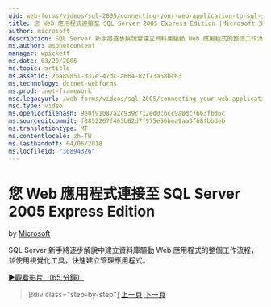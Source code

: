```yaml
---
uid: web-forms/videos/sql-2005/connecting-your-web-application-to-sql-server-2005-express-edition
title: 您 Web 應用程式連接至 SQL Server 2005 Express Edition |Microsoft 文件
author: microsoft
description: SQL Server 新手將逐步解說會建立資料庫驅動 Web 應用程式的整個工作流程，並使用視覺化工具，快速建立 administrat...
ms.author: aspnetcontent
manager: wpickett
ms.date: 03/20/2006
ms.topic: article
ms.assetid: 2ba89851-337e-47dc-a604-82f73a68bc63
ms.technology: dotnet-webforms
ms.prod: .net-framework
msc.legacyurl: /web-forms/videos/sql-2005/connecting-your-web-application-to-sql-server-2005-express-edition
msc.type: video
ms.openlocfilehash: 9e0f91087a2c939c712ed0cbcc9a0dc7663fbd6c
ms.sourcegitcommit: f8852267f463b62d7f975e56bea9aa3f68fbbdeb
ms.translationtype: MT
ms.contentlocale: zh-TW
ms.lasthandoff: 04/06/2018
ms.locfileid: "30894326"
---
```

<a name="connecting-your-web-application-to-sql-server-2005-express-edition"></a>您 Web 應用程式連接至 SQL Server 2005 Express Edition
====================
by [Microsoft](https://github.com/microsoft)

SQL Server 新手將逐步解說中建立資料庫驅動 Web 應用程式的整個工作流程，並使用視覺化工具，快速建立管理應用程式。

[&#9654;觀看影片 （65 分鐘）](https://channel9.msdn.com/Blogs/ASP-NET-Site-Videos/connecting-your-web-application-to-sql-server-2005-express-edition)

> [!div class="step-by-step"]
> [上一頁](understanding-security-and-network-connectivity.md)
> [下一頁](using-sql-server-management-studio.md)

